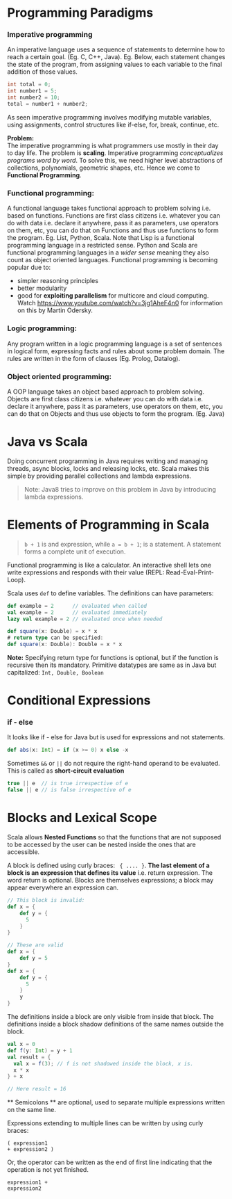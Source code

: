 # Programming Paradigms

### Imperative programming
An imperative language uses a sequence of statements to determine how to reach a certain goal. (Eg. C, C++, Java). Eg. Below, each statement changes the state of the program, from assigning values to each variable to the final addition of those values.
```java
int total = 0;
int number1 = 5;
int number2 = 10;
total = number1 + number2; 
```
As seen imperative programming involves modifying mutable variables, using assignments, control structures like if-else, for, break, continue, etc.

**Problem:**<br/>
The imperative programming is what programmers use mostly in their day to day life. The problem is **scaling**. Imperative programming *conceptualizes programs word by word*. To solve this, we need higher level abstractions of collections, polynomials, geometric shapes, etc. Hence we come to **Functional Programming**.

### Functional programming: 
A functional language takes functional approach to problem solving i.e. based on functions. Functions are first class citizens i.e. whatever you can do with data i.e. declare it anywhere, pass it as parameters, use operators on them, etc, you can do that on Functions and thus use functions to form the program. Eg. List, Python, Scala. Note that Lisp is a functional programming language in a restricted sense. Python and Scala are functional programming languages in a _wider sense_ meaning they also count as object oriented languages.
Functional programming is becoming popular due to:
* simpler reasoning principles
* better modularity
* good for **exploiting parallelism** for multicore and cloud computing. Watch https://www.youtube.com/watch?v=3jg1AheF4n0 for information on this by Martin Odersky.

### Logic programming: 
Any program written in a logic programming language is a set of sentences in logical form, expressing facts and rules about some problem domain. The rules are written in the form of clauses (Eg. Prolog, Datalog).

### Object oriented programming: 
A OOP language takes an object based approach to problem solving. Objects are first class citizens i.e. whatever you can do with data i.e. declare it anywhere, pass it as parameters, use operators on them, etc, you can do that on Objects and thus use objects to form the program. (Eg. Java)

# Java vs Scala
Doing concurrent programming in Java requires writing and managing threads, async blocks, locks and releasing locks, etc. Scala makes this simple by providing parallel collections and lambda expressions.
> Note: Java8 tries to improve on this problem in Java by introducing lambda expressions.

# Elements of Programming in Scala

> `b + 1` is and expression, while `a = b + 1`; is a statement. A statement forms a complete unit of execution.

Functional programming is like a calculator. An interactive shell lets one write expressions and responds with their value (REPL: Read-Eval-Print-Loop).

Scala uses `def` to define variables. The definitions can have parameters:
```scala
def example = 2      // evaluated when called
val example = 2      // evaluated immediately
lazy val example = 2 // evaluated once when needed

def square(x: Double) = x * x
# return type can be specified:
def square(x: Double): Double = x * x
```
**Note:** Specifying return type for functions is optional, but if the function is recursive then its mandatory.
Primitive datatypes are same as in Java but capitalized: `Int, Double, Boolean`

# Conditional Expressions

### if - else
It looks like if - else for Java but is used for expressions and not statements.
```scala
def abs(x: Int) = if (x >= 0) x else -x
```
Sometimes `&&` or `||` do not require the right-hand operand to be evaluated. This is called as **short-circuit evaluation**
```scala
true || e  // is true irrespective of e
false || e // is false irrespective of e
```

# Blocks and Lexical Scope

Scala allows **Nested Functions** so that the functions that are not supposed to be accessed by the user can be nested inside the ones that are accessible.

A block is defined using curly braces: ` { .... }`. **The last element of a block is an expression that defines its value** i.e. return expression. The word return is optional. Blocks are themselves expressions; a block may appear everywhere an expression can.

```scala
// This block is invalid:
def x = {
    def y = {
      5
    }
}

// These are valid
def x = {
    def y = 5
}
def x = {
    def y = {
      5
    }
    y
}
```

The definitions inside a block are only visible from inside that block. The definitions inside a block shadow definitions of the same names outside the block.

```scala
val x = 0
def f(y: Int) = y + 1
val result = {
  val x = f(3); // f is not shadowed inside the block, x is.
  x * x
} + x

// Here result = 16
```

** Semicolons ** are optional, used to separate multiple expressions written on the same line.

Expressions extending to multiple lines can be written by using curly braces:
```
( expression1 
+ expression2 )
```
Or, the operator can be written as the end of first line indicating that the operation is not yet finished.
```
expression1 + 
expression2
```